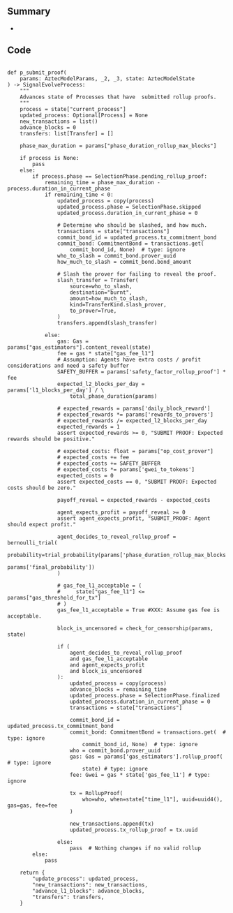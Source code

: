 ## Summary

- 

## Code

<pre lang="python"><code>
def p_submit_proof(
    params: AztecModelParams, _2, _3, state: AztecModelState
) -> SignalEvolveProcess:
    """
    Advances state of Processes that have  submitted rollup proofs.
    """
    process = state["current_process"]
    updated_process: Optional[Process] = None
    new_transactions = list()
    advance_blocks = 0
    transfers: list[Transfer] = []

    phase_max_duration = params["phase_duration_rollup_max_blocks"]

    if process is None:
        pass
    else:
        if process.phase == SelectionPhase.pending_rollup_proof:
            remaining_time = phase_max_duration - process.duration_in_current_phase
            if remaining_time < 0:
                updated_process = copy(process)
                updated_process.phase = SelectionPhase.skipped
                updated_process.duration_in_current_phase = 0

                # Determine who should be slashed, and how much.
                transactions = state["transactions"]
                commit_bond_id = updated_process.tx_commitment_bond
                commit_bond: CommitmentBond = transactions.get(
                    commit_bond_id, None)  # type: ignore
                who_to_slash = commit_bond.prover_uuid
                how_much_to_slash = commit_bond.bond_amount

                # Slash the prover for failing to reveal the proof.
                slash_transfer = Transfer(
                    source=who_to_slash,
                    destination="burnt",
                    amount=how_much_to_slash,
                    kind=TransferKind.slash_prover,
                    to_prover=True,
                )
                transfers.append(slash_transfer)

            else:
                gas: Gas = params["gas_estimators"].content_reveal(state)
                fee = gas * state["gas_fee_l1"]
                # Assumption: Agents have extra costs / profit considerations and need a safety buffer
                SAFETY_BUFFER = params['safety_factor_rollup_proof'] * fee
                expected_l2_blocks_per_day = params['l1_blocks_per_day'] / \
                    total_phase_duration(params)

                # expected_rewards = params['daily_block_reward']
                # expected_rewards *= params['rewards_to_provers']
                # expected_rewards /= expected_l2_blocks_per_day
                expected_rewards = 1
                assert expected_rewards >= 0, "SUBMIT PROOF: Expected rewards should be positive."

                # expected_costs: float = params["op_cost_prover"]
                # expected_costs += fee
                # expected_costs += SAFETY_BUFFER
                # expected_costs *= params['gwei_to_tokens']
                expected_costs = 0
                assert expected_costs == 0, "SUBMIT PROOF: Expected costs should be zero."

                payoff_reveal = expected_rewards - expected_costs

                agent_expects_profit = payoff_reveal >= 0
                assert agent_expects_profit, "SUBMIT_PROOF: Agent should expect profit."

                agent_decides_to_reveal_rollup_proof = bernoulli_trial(
                    probability=trial_probability(params['phase_duration_rollup_max_blocks'],
                                                  params['final_probability'])
                )

                # gas_fee_l1_acceptable = (
                #     state["gas_fee_l1"] <= params["gas_threshold_for_tx"]
                # )
                gas_fee_l1_acceptable = True #XXX: Assume gas fee is acceptable. 

                block_is_uncensored = check_for_censorship(params, state)

                if (
                    agent_decides_to_reveal_rollup_proof 
                    and gas_fee_l1_acceptable 
                    and agent_expects_profit
                    and block_is_uncensored
                ):
                    updated_process = copy(process)
                    advance_blocks = remaining_time
                    updated_process.phase = SelectionPhase.finalized
                    updated_process.duration_in_current_phase = 0
                    transactions = state["transactions"]

                    commit_bond_id = updated_process.tx_commitment_bond
                    commit_bond: CommitmentBond = transactions.get(  # type: ignore
                        commit_bond_id, None)  # type: ignore
                    who = commit_bond.prover_uuid
                    gas: Gas = params['gas_estimators'].rollup_proof(  # type: ignore
                        state) # type: ignore
                    fee: Gwei = gas * state['gas_fee_l1'] # type: ignore

                    tx = RollupProof(
                        who=who, when=state["time_l1"], uuid=uuid4(), gas=gas, fee=fee
                    )

                    new_transactions.append(tx)
                    updated_process.tx_rollup_proof = tx.uuid

                else:
                    pass  # Nothing changes if no valid rollup
        else:
            pass

    return {
        "update_process": updated_process,
        "new_transactions": new_transactions,
        "advance_l1_blocks": advance_blocks,
        "transfers": transfers,
    }
</code></pre>